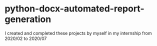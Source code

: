 # python-docx-automated-report-generation
I created and completed these projects by myself in my internship from 2020/02 to 2020/07
